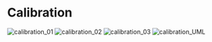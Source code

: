 # Calibration
![calibration_01](https://user-images.githubusercontent.com/91126428/201548703-50c7e483-9ef8-42e1-9e94-9d8f4c83476f.jpg)
![calibration_02](https://user-images.githubusercontent.com/91126428/201548709-a19620ee-5f4b-4eaf-a68b-2078c3839430.jpg)
![calibration_03](https://user-images.githubusercontent.com/91126428/201548718-700d18f9-0434-4d86-915f-7532cd47e1a5.jpg)
![calibration_UML](https://user-images.githubusercontent.com/91126428/201569814-3c41f253-1380-452c-abe2-7a6abdbc0194.jpg)
